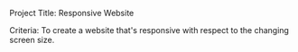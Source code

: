 Project Title:
Responsive Website

Criteria:
To create a website that's responsive with respect to the changing screen size.
